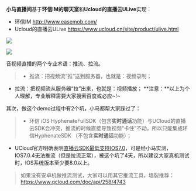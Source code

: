 **小马直播间**基于**环信IM的聊天室**和**Ucloud的直播云ULive**实现：
- 环信IM http://www.easemob.com/
- Ucloud的直播云ULive  https://www.ucloud.cn/site/product/ulive.html

![](http://upload-images.jianshu.io/upload_images/2326566-93ac489aae629556.png?imageMogr2/auto-orient/strip%7CimageView2/2/w/620)

![](http://upload-images.jianshu.io/upload_images/2326566-b4344c2e69eef456.png?imageMogr2/auto-orient/strip%7CimageView2/2/w/620)


音视频直播的两个专业术语：推流、拉流。
>- 推流：把视频流“推”送到服务器，也就是：视频录制；
- 拉流：把视频流从服务器“拉”出来，也就是：视频播放；
**注意：**以上为个人理解，专业解释需要大家搜索百度或必应~!~

其次，做这个demo过程中有2个坑，小马都帮大家踩过了：
>- 环信 iOS HyphenateFullSDK（包含**实时通话**功能）与UCloud的直播云SDK会冲突，推流的时候直接导致视频“卡住”不动。所以只能集成环信HyphenateSDK （不包含**实时通话**功能）；
- UCloud官方明确表明[直播云SDK最低支持IOS7.0](https://docs.ucloud.cn/upd-docs/ulive/ULive_IOS_SDK.html)，可是经小马实测，IOS7.0.4无法推流（但是拉流正常），被这个坑了4天，所以建议大家真机测试时，IOS系统版本至少要8.0以上。

>如果没有安卓机做推流测试，大家可以用其它推流工具，墙裂推荐：https://www.qcloud.com/doc/api/258/4743